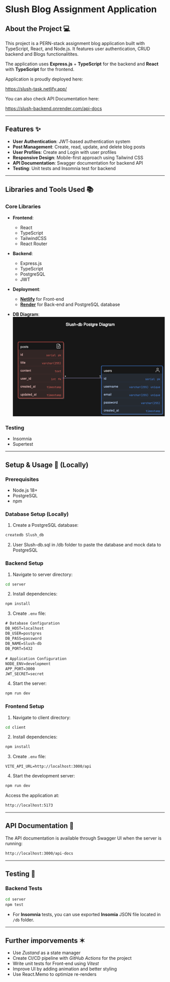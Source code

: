 # Slush Blog Assignment Application

## About the Project 💻

This project is a PERN-stack assignment blog application built with TypeScript, React, and Node.js. It features user authentication, CRUD backend and Blogs functionalitites.

The application uses **Express.js** + **TypeScript** for the backend and **React** with **TypeScript** for the frontend.

Application is proudly deployed here:

https://slush-task.netlify.app/

You can also check API Documentation here:

https://slush-backend.onrender.com/api-docs

---

## Features ✨

- **User Authentication**: JWT-based authentication system
- **Post Management**: Create, read, update, and delete blog posts
- **User Profiles**: Create and Login with user profiles
- **Responsive Design**: Mobile-first approach using Tailwind CSS
- **API Documentation**: Swagger documentation for backend API
- **Testing**: Unit tests and Insomnia test for backend

---

## Libraries and Tools Used 📚

### Core Libraries

- **Frontend**:
  - React
  - TypeScript
  - TailwindCSS
  - React Router
- **Backend**:
  - Express.js
  - TypeScript
  - PostgreSQL
  - JWT
  
- **Deployment**:
  - [**Netlify**](https://www.netlify.com/) for Front-end
  - [**Render**](https://render.com/) for Back-end and PostgreSQL database

- **DB Diagram**:
  ![DB-Diagram](/db/diagram.png)

### Testing

- Insomnia
- Supertest

---

## Setup & Usage 🚀 (Locally)

### Prerequisites

- Node.js 18+
- PostgreSQL
- npm

### Database Setup (Locally)

1. Create a PostgreSQL database:

```bash
createdb Slush_db
```

2. User Slush-db.sql in /db folder to paste the database and mock data to PostgreSQL

### Backend Setup

1. Navigate to server directory:

```bash
cd server
```

2. Install dependencies:

```bash
npm install
```

3. Create `.env` file:

```env
# Database Configuration
DB_HOST=localhost
DB_USER=postgres
DB_PASS=password
DB_NAME=Slush-db
DB_PORT=5432

# Application Configuration
NODE_ENV=development
APP_PORT=3000
JWT_SECRET=secret
```

4. Start the server:

```bash
npm run dev
```

### Frontend Setup

1. Navigate to client directory:

```bash
cd client
```

2. Install dependencies:

```bash
npm install
```

3. Create `.env` file:

```env
VITE_API_URL=http://localhost:3000/api
```

4. Start the development server:

```bash
npm run dev
```

Access the application at:

```bash
http://localhost:5173
```

---

## API Documentation 📝

The API documentation is available through Swagger UI when the server is running:

```bash
http://localhost:3000/api-docs
```

---

## Testing 🧪

### Backend Tests

```bash
cd server
npm test
```
- For **Insomnia** tests, you can use exported **Insomia** JSON file located in ```/db``` folder.

---

## Further imporvements ✶
- Use *Zustand* as a state manager
- Create CI/CD pipeline with *GitHub Actions* for the project
- Write unit tests for Front-end using *Vitest*
- Improve UI by adding animation and better styling
- Use React.Memo to optimize re-renders
